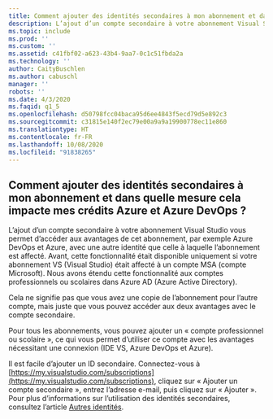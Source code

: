 ```yaml
---
title: Comment ajouter des identités secondaires à mon abonnement et dans quelle mesure cela impacte mes crédits Azure et Azure DevOps ?
description: L’ajout d’un compte secondaire à votre abonnement Visual Studio vous permet d’accéder aux avantages de cet abonnement, par exemple Azure DevOps et...
ms.topic: include
ms.prod: ''
ms.custom: ''
ms.assetid: c41fbf02-a623-43b4-9aa7-0c1c51fbda2a
ms.technology: ''
author: CaityBuschlen
ms.author: cabuschl
manager: ''
robots: ''
ms.date: 4/3/2020
ms.faqid: q1_5
ms.openlocfilehash: d50798fcc04baca95d6ee4843f5ecd79d5e892c3
ms.sourcegitcommit: c31815e140f2ec79e00a9a9a19900778ec11e860
ms.translationtype: HT
ms.contentlocale: fr-FR
ms.lasthandoff: 10/08/2020
ms.locfileid: "91838265"
---
```

## <a name="how-do-i-add-alternate-identities-to-my-subscription-and-how-does-this-impact-my-azure-credits-and-azure-devops"></a>Comment ajouter des identités secondaires à mon abonnement et dans quelle mesure cela impacte mes crédits Azure et Azure DevOps ?

L’ajout d’un compte secondaire à votre abonnement Visual Studio vous permet d’accéder aux avantages de cet abonnement, par exemple Azure DevOps et Azure, avec une autre identité que celle à laquelle l’abonnement est affecté. Avant, cette fonctionnalité était disponible uniquement si votre abonnement VS (Visual Studio) était affecté à un compte MSA (compte Microsoft). Nous avons étendu cette fonctionnalité aux comptes professionnels ou scolaires dans Azure AD (Azure Active Directory).

Cela ne signifie pas que vous avez une copie de l’abonnement pour l’autre compte, mais juste que vous pouvez accéder aux deux avantages avec le compte secondaire.

Pour tous les abonnements, vous pouvez ajouter un « compte professionnel ou scolaire », ce qui vous permet d’utiliser ce compte avec les avantages nécessitant une connexion (IDE VS, Azure DevOps et Azure).

Il est facile d’ajouter un ID secondaire. Connectez-vous à [https://my.visualstudio.com/subscriptions](https://my.visualstudio.com/subscriptions), cliquez sur « Ajouter un compte secondaire », entrez l’adresse e-mail, puis cliquez sur « Ajouter ». Pour plus d’informations sur l’utilisation des identités secondaires, consultez l’article [Autres identités](../../../../vs-alternate-identity.md).